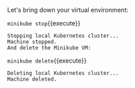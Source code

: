 Let's bring down your virtual environment:

`minikube stop`{{execute}}

```
Stopping local Kubernetes cluster...
Machine stopped.
And delete the Minikube VM:
```

`minikube delete`{{execute}}

```
Deleting local Kubernetes cluster...
Machine deleted.
```